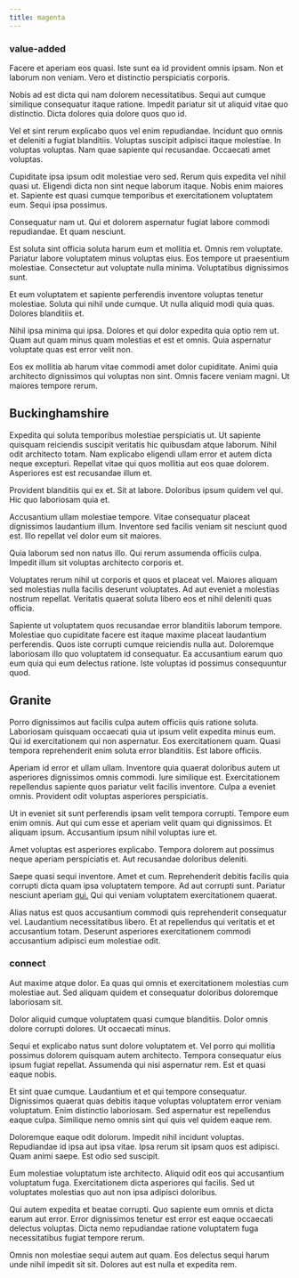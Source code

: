 ```yaml
---
title: magenta
---
```


### value-added

Facere et aperiam eos quasi. Iste sunt ea id provident omnis ipsam. Non et laborum non veniam. Vero et distinctio perspiciatis corporis.

Nobis ad est dicta qui nam dolorem necessitatibus. Sequi aut cumque similique consequatur itaque ratione. Impedit pariatur sit ut aliquid vitae quo distinctio. Dicta dolores quia dolore quos quo id.

Vel et sint rerum explicabo quos vel enim repudiandae. Incidunt quo omnis et deleniti a fugiat blanditiis. Voluptas suscipit adipisci itaque molestiae. In voluptas voluptas. Nam quae sapiente qui recusandae. Occaecati amet voluptas.

Cupiditate ipsa ipsum odit molestiae vero sed. Rerum quis expedita vel nihil quasi ut. Eligendi dicta non sint neque laborum itaque. Nobis enim maiores et. Sapiente est quasi cumque temporibus et exercitationem voluptatem eum. Sequi ipsa possimus.

Consequatur nam ut. Qui et dolorem aspernatur fugiat labore commodi repudiandae. Et quam nesciunt.

Est soluta sint officia soluta harum eum et mollitia et. Omnis rem voluptate. Pariatur labore voluptatem minus voluptas eius. Eos tempore ut praesentium molestiae. Consectetur aut voluptate nulla minima. Voluptatibus dignissimos sunt.

Et eum voluptatem et sapiente perferendis inventore voluptas tenetur molestiae. Soluta qui nihil unde cumque. Ut nulla aliquid modi quia quas. Dolores blanditiis et.

Nihil ipsa minima qui ipsa. Dolores et qui dolor expedita quia optio rem ut. Quam aut quam minus quam molestias et est et omnis. Quia aspernatur voluptate quas est error velit non.

Eos ex mollitia ab harum vitae commodi amet dolor cupiditate. Animi quia architecto dignissimos qui voluptas non sint. Omnis facere veniam magni. Ut maiores tempore rerum.

## Buckinghamshire

Expedita qui soluta temporibus molestiae perspiciatis ut. Ut sapiente quisquam reiciendis suscipit veritatis hic quibusdam atque laborum. Nihil odit architecto totam. Nam explicabo eligendi ullam error et autem dicta neque excepturi. Repellat vitae qui quos mollitia aut eos quae dolorem. Asperiores est est recusandae illum et.

Provident blanditiis qui ex et. Sit at labore. Doloribus ipsum quidem vel qui. Hic quo laboriosam quia et.

Accusantium ullam molestiae tempore. Vitae consequatur placeat dignissimos laudantium illum. Inventore sed facilis veniam sit nesciunt quod est. Illo repellat vel dolor eum sit maiores.

Quia laborum sed non natus illo. Qui rerum assumenda officiis culpa. Impedit illum sit voluptas architecto corporis et.

Voluptates rerum nihil ut corporis et quos et placeat vel. Maiores aliquam sed molestias nulla facilis deserunt voluptates. Ad aut eveniet a molestias nostrum repellat. Veritatis quaerat soluta libero eos et nihil deleniti quas officia.

Sapiente ut voluptatem quos recusandae error blanditiis laborum tempore. Molestiae quo cupiditate facere est itaque maxime placeat laudantium perferendis. Quos iste corrupti cumque reiciendis nulla aut. Doloremque laboriosam illo quo voluptatem id consequatur. Ea accusantium earum quo eum quia qui eum delectus ratione. Iste voluptas id possimus consequuntur quod.

## Granite

Porro dignissimos aut facilis culpa autem officiis quis ratione soluta. Laboriosam quisquam occaecati quia ut ipsum velit expedita minus eum. Qui id exercitationem qui non aspernatur. Eos exercitationem quam. Quasi tempora reprehenderit enim soluta error blanditiis. Est labore officiis.

Aperiam id error et ullam ullam. Inventore quia quaerat doloribus autem ut asperiores dignissimos omnis commodi. Iure similique est. Exercitationem repellendus sapiente quos pariatur velit facilis inventore. Culpa a eveniet omnis. Provident odit voluptas asperiores perspiciatis.

Ut in eveniet sit sunt perferendis ipsam velit tempora corrupti. Tempore eum enim omnis. Aut qui cum esse et aperiam velit quam qui dignissimos. Et aliquam ipsum. Accusantium ipsum nihil voluptas iure et.

Amet voluptas est asperiores explicabo. Tempora dolorem aut possimus neque aperiam perspiciatis et. Aut recusandae doloribus deleniti.

Saepe quasi sequi inventore. Amet et cum. Reprehenderit debitis facilis quia corrupti dicta quam ipsa voluptatem tempore. Ad aut corrupti sunt. Pariatur nesciunt aperiam [qui.](/dolore/odio/benchmark_invoice_eyeballs.md) Qui qui veniam voluptatem exercitationem quaerat.

Alias natus est quos accusantium commodi quis reprehenderit consequatur vel. Laudantium necessitatibus libero. Et at repellendus qui veritatis et et accusantium totam. Deserunt asperiores exercitationem commodi accusantium adipisci eum molestiae odit.

### connect

Aut maxime atque dolor. Ea quas qui omnis et exercitationem molestias cum molestiae aut. Sed aliquam quidem et consequatur doloribus doloremque laboriosam sit.

Dolor aliquid cumque voluptatem quasi cumque blanditiis. Dolor omnis dolore corrupti dolores. Ut occaecati minus.

Sequi et explicabo natus sunt dolore voluptatem et. Vel porro qui mollitia possimus dolorem quisquam autem architecto. Tempora consequatur eius ipsum fugiat repellat. Assumenda qui nisi aspernatur rem. Est et quasi eaque nobis.

Et sint quae cumque. Laudantium et et qui tempore consequatur. Dignissimos quaerat quas debitis itaque voluptas voluptatem error veniam voluptatum. Enim distinctio laboriosam. Sed aspernatur est repellendus eaque culpa. Similique nemo omnis sint qui quis vel quidem eaque rem.

Doloremque eaque odit dolorum. Impedit nihil incidunt voluptas. Repudiandae id ipsa aut ipsa vitae. Ipsa rerum sit ipsam quos est adipisci. Quam animi saepe. Est odio sed suscipit.

Eum molestiae voluptatum iste architecto. Aliquid odit eos qui accusantium voluptatum fuga. Exercitationem dicta asperiores qui facilis. Sed ut voluptates molestias quo aut non ipsa adipisci doloribus.

Qui autem expedita et beatae corrupti. Quo sapiente eum omnis et dicta earum aut error. Error dignissimos tenetur est error est eaque occaecati delectus voluptas. Dicta nemo repudiandae ratione voluptatem fuga necessitatibus fugiat tempore rerum.

Omnis non molestiae sequi autem aut quam. Eos delectus sequi harum unde nihil impedit sit sit. Dolores aut est nulla et expedita rem.
